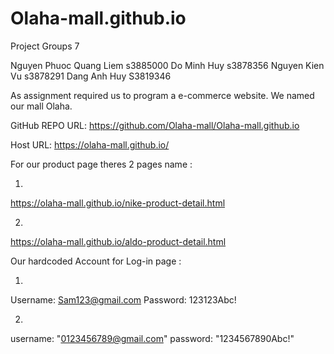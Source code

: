# Olaha-mall.github.io

Project Groups 7

Nguyen Phuoc Quang Liem s3885000
Do Minh Huy s3878356
Nguyen Kien Vu s3878291
Dang Anh Huy S3819346

As assignment required us to program a e-commerce website. We named our mall Olaha.


GitHub REPO URL:
https://github.com/Olaha-mall/Olaha-mall.github.io

Host URL:
https://olaha-mall.github.io/

For our product page theres 2 pages name :

1. 
https://olaha-mall.github.io/nike-product-detail.html

2.
https://olaha-mall.github.io/aldo-product-detail.html

Our hardcoded Account for Log-in page :

1.
Username: Sam123@gmail.com
Password: 123123Abc!

2.
username: "0123456789@gmail.com"
password: "1234567890Abc!"
